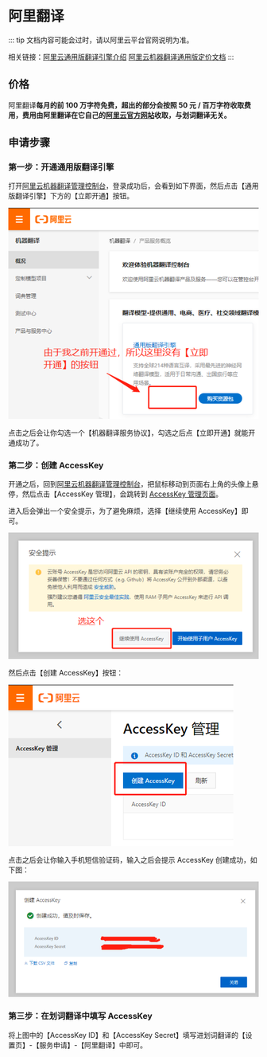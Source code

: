 # 阿里翻译

::: tip
文档内容可能会过时，请以阿里云平台官网说明为准。

相关链接：[阿里云通用版翻译引擎介绍](https://www.aliyun.com/product/ai/base_alimt) [阿里云机器翻译通用版定价文档](https://help.aliyun.com/document_detail/158294.html)
:::

## 价格

阿里翻译**每月的前 100 万字符免费，超出的部分会按照 50 元 / 百万字符收取费用，费用由阿里翻译在它自己的[阿里云官方网站](https://www.aliyun.com/)收取，与划词翻译无关。**

## 申请步骤

### 第一步：开通通用版翻译引擎

打开[阿里云机器翻译管理控制台](https://mt.console.aliyun.com/basic)，登录成功后，会看到如下界面，然后点击【通用版翻译引擎】下方的【立即开通】按钮。

![立即开通按钮](../.vuepress/public/ali1.png)

点击之后会让你勾选一个【机器翻译服务协议】，勾选之后点【立即开通】就能开通成功了。

### 第二步：创建 AccessKey

开通之后，回到[阿里云机器翻译管理控制台](https://mt.console.aliyun.com/basic)，把鼠标移动到页面右上角的头像上悬停，然后点击【AccessKey 管理】，会跳转到 [AccessKey 管理页面](https://ram.console.aliyun.com/manage/ak)。

进入后会弹出一个安全提示，为了避免麻烦，选择【继续使用 AccessKey】即可。

![安全提示](../.vuepress/public/ali2.png)

然后点击【创建 AccessKey】按钮：

![创建 AccessKey](../.vuepress/public/ali3.png)

点击之后会让你输入手机短信验证码，输入之后会提示 AccessKey 创建成功，如下图：

![创建成功弹窗](../.vuepress/public/ali4.png)

### 第三步：在划词翻译中填写 AccessKey

将上图中的【AccessKey ID】和【AccessKey Secret】填写进划词翻译的【设置页】-【服务申请】-【阿里翻译】中即可。